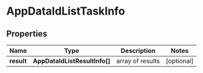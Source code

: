 # AppDataIdListTaskInfo

## Properties

| Name | Type | Description | Notes |
|------------ | ------------- | ------------- | -------------|
**result** | **AppDataIdListResultInfo[]** | array of results |[optional]|